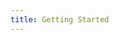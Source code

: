 ```yaml
---
title: Getting Started
---
```


<getting-started-hero />

<getting-started-freedom />

<getting-started-icon-sets />

<getting-started-intro />

<getting-started-sponsor />

<latest-news />

<getting-started-license />


